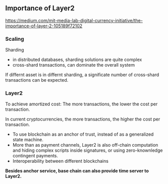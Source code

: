 
## Importance of Layer2

https://medium.com/mit-media-lab-digital-currency-initiative/the-importance-of-layer-2-105189f72102

### Scaling 


Sharding

* in distributed databases, sharding solutions are quite complex
* cross-shard transactions, can dominate the overall system


If differnt asset is in differnt sharding, a significate number of cross-shard transactions can be expected.


### Layer2

To achieve amortized cost:  The more transactions, the lower the cost per transaction.

In current cryptocurrencies, the more transactions, the higher the cost per transaction.


* To use blockchain as an anchor of trust, instead of as a generalized state machine.
* More than as payment channels, Layer2 is also off-chain computation and hiding complex scripts inside signatures, or using zero-knownledge contingent payments.
* Interoperability between different blockchains

**Besides anchor service, base chain can also provide time server to Layer2.**


